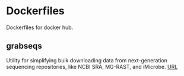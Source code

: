 # Dockerfiles
Dockerfiles for docker hub.

## grabseqs
Utility for simplifying bulk downloading data from next-generation sequencing repositories, like NCBI SRA, MG-RAST, and iMicrobe.
[URL](https://github.com/louiejtaylor/grabseqs)

